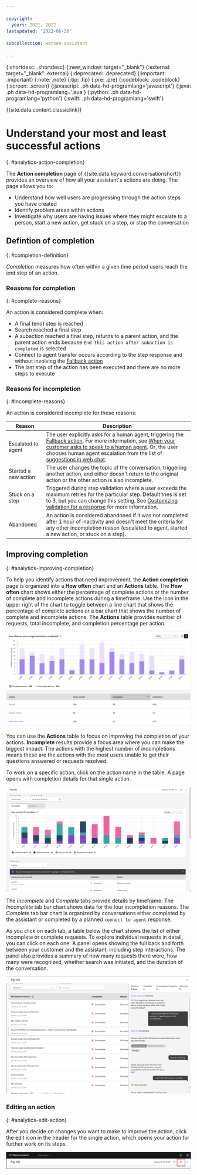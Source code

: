 ```yaml
---

copyright:
  years: 2021, 2022
lastupdated: "2022-06-30"

subcollection: watson-assistant

---
```


{:shortdesc: .shortdesc}
{:new_window: target="_blank"}
{:external: target="_blank" .external}
{:deprecated: .deprecated}
{:important: .important}
{:note: .note}
{:tip: .tip}
{:pre: .pre}
{:codeblock: .codeblock}
{:screen: .screen}
{:javascript: .ph data-hd-programlang='javascript'}
{:java: .ph data-hd-programlang='java'}
{:python: .ph data-hd-programlang='python'}
{:swift: .ph data-hd-programlang='swift'}

{{site.data.content.classiclink}}

# Understand your most and least successful actions
{: #analytics-action-completion}

The **Action completion** page of {{site.data.keyword.conversationshort}} provides an overview of how all your assistant's actions are doing. The page allows you to:
- Understand how well users are progressing through the action steps you have created
- Identify problem areas within actions
- Investigate why users are having issues where they might escalate to a person, start a new action, get stuck on a step, or stop the conversation

## Defintion of completion
{: #completion-definition}

*Completion* measures how often within a given time period users reach the end step of an action.

### Reasons for completion
{: #complete-reasons}

An action is considered complete when:
- A final (end) step is reached
- Search reached a final step
- A subaction reached a final step, returns to a parent action, and the parent action ends because `End this action after subaction is completed` is selected
- Connect to agent transfer occurs according to the step response and without involving the [Fallback action](/docs/watson-assistant?topic=watson-assistant-handle-errors#fallback-action)
- The last step of the action has been executed and there are no more steps to execute

### Reasons for incompletion
{: #incomplete-reasons}

An action is considered incomplete for these reasons:

| Reason | Description |
| ------ | ---------- |
| Escalated to agent | The user explicitly asks for a human agent, triggering the [Fallback action](/docs/watson-assistant?topic=watson-assistant-handle-errors#fallback-action). For more information, see [When your customer asks to speak to a human agent](/docs/watson-assistant?topic=watson-assistant-handle-errors#when-your-customer-asks-to-speak-to-a-human-agent). Or, the user chooses human agent escalation from the list of [suggestions in web chat](/docs/watson-assistant?topic=watson-assistant-web-chat-suggestions). |
| Started a new action | The user changes the topic of the conversation, triggering another action, and either doesn't return to the original action or the other action is also incomplete. |
| Stuck on a step |  Triggered during step validation where a user exceeds the maximum retries for the particular step. Default tries is set to 3, but you can change this setting. See [Customizing validation for a response](/docs/watson-assistant?topic=watson-assistant-handle-errors#customizing-validation-for-a-response) for more information. |
| Abandoned | An action is considered abandoned if it was not completed after 1 hour of inactivity and doesn't meet the criteria for any other incompletion reason (escalated to agent, started a new action, or stuck on a step). |

## Improving completion
{: #analytics-improving-completion}

To help you identify actions that need improvement, the **Action completion** page is organized into a **How often** chart and an **Actions** table. The **How often** chart shows either the percentage of complete actions or the number of complete and incomplete actions during a timeframe. Use the icon in the upper right of the chart to toggle between a line chart that shows the percentage of complete actions or a bar chart that shows the number of complete and incomplete actions. The **Actions** table provides number of requests, total incomplete, and completion percentage per action.

![Action completion](images/analytics-action-completion.png)

You can use the **Actions** table to focus on improving the completion of your actions. **Incomplete** results provide a focus area where you can make the biggest impact. The actions with the highest number of incompletions means these are the actions with the most users unable to get their questions answered or requests resolved.

To work on a specific action, click on the action name in the table. A page opens with completion details for that single action.

![Action page](images/analytics-single-action.png)

The *Incomplete* and *Complete* tabs provide details by timeframe. The *Incomplete* tab bar chart shows data for the four incompletion reasons. The *Complete* tab bar chart is organized by conversations either completed by the assistant or completed by a planned `connect to agent` response.

As you click on each tab, a table below the chart shows the list of either incomplete or complete requests. To explore individual requests in detail, you can click on each one. A panel opens showing the full back and forth between your customer and the assistant, including step interactions. The panel also provides a summary of how many requests there were, how many were recognized, whether search was initiated, and the duration of the conversation.

![Request detail](images/analytics-completion-side-panel.png)

### Editing an action
{: #analytics-edit-action}

After you decide on changes you want to make to improve the action, click the edit icon in the header for the single action, which opens your action for further work on its steps.

![Edit action](images/analytics-completion-edit-action.png)
